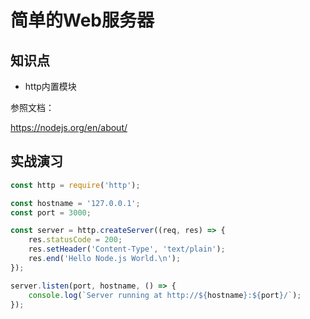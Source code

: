 简单的Web服务器
==============

## 知识点

* http内置模块

参照文档：

https://nodejs.org/en/about/

## 实战演习

~~~javascript
const http = require('http');

const hostname = '127.0.0.1';
const port = 3000;

const server = http.createServer((req, res) => {
    res.statusCode = 200;
    res.setHeader('Content-Type', 'text/plain');
    res.end('Hello Node.js World.\n');
});

server.listen(port, hostname, () => {
    console.log(`Server running at http://${hostname}:${port}/`);
});
~~~